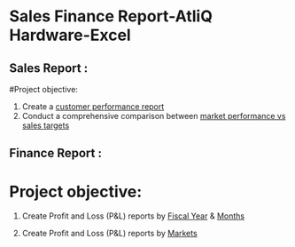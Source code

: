 # Sales Finance Report-AtliQ Hardware-Excel

## Sales Report :

#Project objective:

1. Create a [customer performance report](https://app.powerbi.com/view?r=eyJrIjoiODI4N2I0NGQtM2JjMi00NWM3LTgwMTQtOTZlY2FkZDA4MmVlIiwidCI6ImM2ZTU0OWIzLTVmNDUtNDAzMi1hYWU5LWQ0MjQ0ZGM1YjJjNCJ9)
2. Conduct a comprehensive comparison between [ market performance vs sales targets](https://app.powerbi.com/view?r=eyJrIjoiMTM0NjYxY2ItOTE4Yy00NzM3LTkzMzMtNDk0NDgxMTBkNWMyIiwidCI6ImM2ZTU0OWIzLTVmNDUtNDAzMi1hYWU5LWQ0MjQ0ZGM1YjJjNCJ9)

## Finance Report :
# Project objective:
 
1. Create Profit and Loss (P&L) reports by [Fiscal Year](https://app.powerbi.com/view?r=eyJrIjoiODI4N2I0NGQtM2JjMi00NWM3LTgwMTQtOTZlY2FkZDA4MmVlIiwidCI6ImM2ZTU0OWIzLTVmNDUtNDAzMi1hYWU5LWQ0MjQ0ZGM1YjJjNCJ9) & [Months](https://app.powerbi.com/view?r=eyJrIjoiODI4N2I0NGQtM2JjMi00NWM3LTgwMTQtOTZlY2FkZDA4MmVlIiwidCI6ImM2ZTU0OWIzLTVmNDUtNDAzMi1hYWU5LWQ0MjQ0ZGM1YjJjNCJ9)

2. Create Profit and Loss (P&L) reports by [Markets](https://app.powerbi.com/view?r=eyJrIjoiMTM0NjYxY2ItOTE4Yy00NzM3LTkzMzMtNDk0NDgxMTBkNWMyIiwidCI6ImM2ZTU0OWIzLTVmNDUtNDAzMi1hYWU5LWQ0MjQ0ZGM1YjJjNCJ9)

